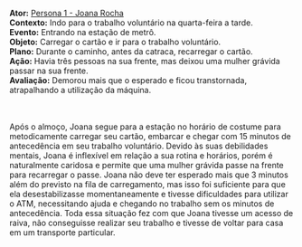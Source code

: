 
**Ator:** [Persona 1 - Joana Rocha](../personas/Persona1.md)<br/>
**Contexto:** Indo para o trabalho voluntário na quarta-feira a tarde.<br/>
**Evento:** Entrando na estação de metrô.<br/>
**Objeto:** Carregar o cartão e ir para o trabalho voluntário.<br/>
**Plano:** Durante o caminho, antes da catraca, recarregar o cartão.<br/>
**Ação:** Havia três pessoas na sua frente, mas deixou uma mulher grávida passar na sua frente.<br/>
**Avaliação:** Demorou mais que o esperado e ficou transtornada, atrapalhando a utilização da máquina.<br/>
<br/><br/>

Após o almoço, Joana segue para a estação no horário de costume para metodicamente carregar seu cartão, embarcar e chegar com 15 minutos de antecedência em seu trabalho voluntário. Devido às suas debilidades mentais, Joana é inflexível em relação a sua rotina e horários, porém é naturalmente caridosa e permite que uma mulher grávida passe na frente para recarregar o passe. Joana não deve ter esperado mais que 3 minutos além do previsto na fila de carregamento, mas isso foi suficiente para que ela desestabilizasse momentaneamente e tivesse dificuldades para utilizar o ATM, necessitando ajuda e chegando no trabalho sem os minutos de antecedência. Toda essa situação fez com que Joana tivesse um acesso de raiva, não conseguisse realizar seu trabalho e tivesse de voltar para casa em um transporte particular.